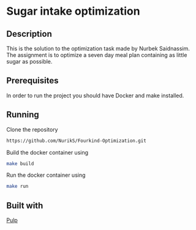 # Sugar intake optimization

## Description
This is the solution to the  optimization task made by Nurbek Saidnassim.
The assignment is to optimize a seven day meal plan containing as little sugar as possible.



## Prerequisites
In order to run the project you should have Docker and make installed.
## Running
Clone the repository
```bash
https://github.com/NurikS/Fourkind-Optimization.git
```
Build the docker container using
```bash
make build
```

Run the docker container using
```bash 
make run
```
## Built with
[Pulp](https://coin-or.github.io/pulp/)

